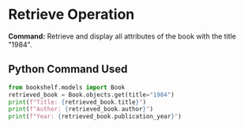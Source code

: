 # Retrieve Operation

**Command:** Retrieve and display all attributes of the book with the title "1984".

## Python Command Used
```python
from bookshelf.models import Book
retrieved_book = Book.objects.get(title="1984")
print(f"Title: {retrieved_book.title}")
print(f"Author: {retrieved_book.author}")
print(f"Year: {retrieved_book.publication_year}")
